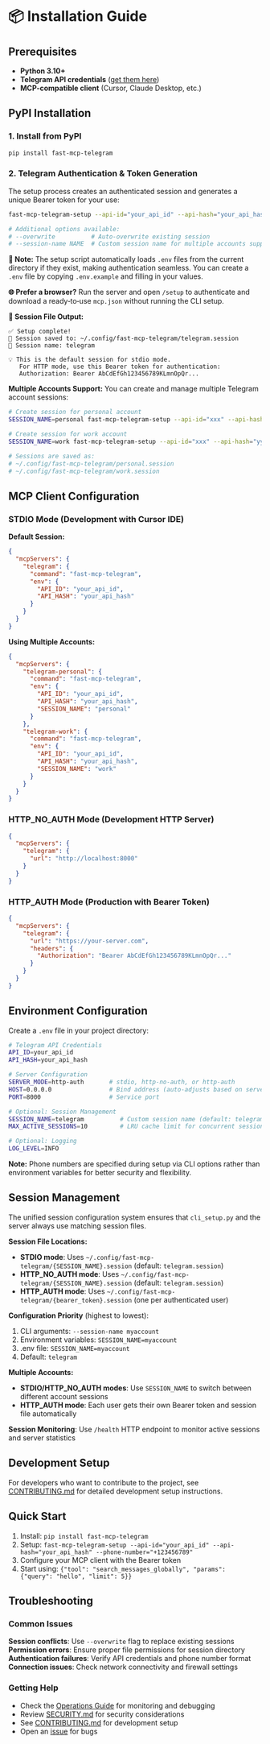# 📦 Installation Guide

## Prerequisites

- **Python 3.10+**
- **Telegram API credentials** ([get them here](https://my.telegram.org/auth))
- **MCP-compatible client** (Cursor, Claude Desktop, etc.)

## PyPI Installation

### 1. Install from PyPI
```bash
pip install fast-mcp-telegram
```

### 2. Telegram Authentication & Token Generation

The setup process creates an authenticated session and generates a unique Bearer token for your use:

```bash
fast-mcp-telegram-setup --api-id="your_api_id" --api-hash="your_api_hash" --phone-number="+123456789"

# Additional options available:
# --overwrite          # Auto-overwrite existing session
# --session-name NAME  # Custom session name for multiple accounts support
```

**📝 Note:** The setup script automatically loads `.env` files from the current directory if they exist, making authentication seamless. You can create a `.env` file by copying `.env.example` and filling in your values.

**🌐 Prefer a browser?** Run the server and open `/setup` to authenticate and download a ready‑to‑use `mcp.json` without running the CLI setup.

**🔑 Session File Output:**
```
✅ Setup complete!
📁 Session saved to: ~/.config/fast-mcp-telegram/telegram.session
🔑 Session name: telegram

💡 This is the default session for stdio mode.
   For HTTP mode, use this Bearer token for authentication:
   Authorization: Bearer AbCdEfGh123456789KLmnOpQr...
```

**Multiple Accounts Support:** You can create and manage multiple Telegram account sessions:

```bash
# Create session for personal account
SESSION_NAME=personal fast-mcp-telegram-setup --api-id="xxx" --api-hash="yyy" --phone-number="+111"

# Create session for work account
SESSION_NAME=work fast-mcp-telegram-setup --api-id="xxx" --api-hash="yyy" --phone-number="+222"

# Sessions are saved as:
# ~/.config/fast-mcp-telegram/personal.session
# ~/.config/fast-mcp-telegram/work.session
```

## MCP Client Configuration

### STDIO Mode (Development with Cursor IDE)

**Default Session:**
```json
{
  "mcpServers": {
    "telegram": {
      "command": "fast-mcp-telegram",
      "env": {
        "API_ID": "your_api_id",
        "API_HASH": "your_api_hash"
      }
    }
  }
}
```

**Using Multiple Accounts:**
```json
{
  "mcpServers": {
    "telegram-personal": {
      "command": "fast-mcp-telegram",
      "env": {
        "API_ID": "your_api_id",
        "API_HASH": "your_api_hash",
        "SESSION_NAME": "personal"
      }
    },
    "telegram-work": {
      "command": "fast-mcp-telegram",
      "env": {
        "API_ID": "your_api_id",
        "API_HASH": "your_api_hash",
        "SESSION_NAME": "work"
      }
    }
  }
}
```

### HTTP_NO_AUTH Mode (Development HTTP Server)
```json
{
  "mcpServers": {
    "telegram": {
      "url": "http://localhost:8000"
    }
  }
}
```

### HTTP_AUTH Mode (Production with Bearer Token)
```json
{
  "mcpServers": {
    "telegram": {
      "url": "https://your-server.com",
      "headers": {
        "Authorization": "Bearer AbCdEfGh123456789KLmnOpQr..."
      }
    }
  }
}
```

## Environment Configuration

Create a `.env` file in your project directory:

```bash
# Telegram API Credentials
API_ID=your_api_id
API_HASH=your_api_hash

# Server Configuration
SERVER_MODE=http-auth       # stdio, http-no-auth, or http-auth
HOST=0.0.0.0                # Bind address (auto-adjusts based on server mode)
PORT=8000                   # Service port

# Optional: Session Management
SESSION_NAME=telegram          # Custom session name (default: telegram)
MAX_ACTIVE_SESSIONS=10         # LRU cache limit for concurrent sessions (HTTP_AUTH mode)

# Optional: Logging
LOG_LEVEL=INFO
```

**Note:** Phone numbers are specified during setup via CLI options rather than environment variables for better security and flexibility.

## Session Management

The unified session configuration system ensures that `cli_setup.py` and the server always use matching session files.

**Session File Locations:**
- **STDIO mode**: Uses `~/.config/fast-mcp-telegram/{SESSION_NAME}.session` (default: `telegram.session`)
- **HTTP_NO_AUTH mode**: Uses `~/.config/fast-mcp-telegram/{SESSION_NAME}.session` (default: `telegram.session`)
- **HTTP_AUTH mode**: Uses `~/.config/fast-mcp-telegram/{bearer_token}.session` (one per authenticated user)

**Configuration Priority** (highest to lowest):
1. CLI arguments: `--session-name myaccount`
2. Environment variables: `SESSION_NAME=myaccount`
3. .env file: `SESSION_NAME=myaccount`
4. Default: `telegram`

**Multiple Accounts:**
- **STDIO/HTTP_NO_AUTH modes**: Use `SESSION_NAME` to switch between different account sessions
- **HTTP_AUTH mode**: Each user gets their own Bearer token and session file automatically

**Session Monitoring**: Use `/health` HTTP endpoint to monitor active sessions and server statistics

## Development Setup

For developers who want to contribute to the project, see [CONTRIBUTING.md](../CONTRIBUTING.md#-development-setup) for detailed development setup instructions.

## Quick Start

1. Install: `pip install fast-mcp-telegram`
2. Setup: `fast-mcp-telegram-setup --api-id="your_api_id" --api-hash="your_api_hash" --phone-number="+123456789"`
3. Configure your MCP client with the Bearer token
4. Start using: `{"tool": "search_messages_globally", "params": {"query": "hello", "limit": 5}}`

## Troubleshooting

### Common Issues

**Session conflicts**: Use `--overwrite` flag to replace existing sessions
**Permission errors**: Ensure proper file permissions for session directory
**Authentication failures**: Verify API credentials and phone number format
**Connection issues**: Check network connectivity and firewall settings

### Getting Help

- Check the [Operations Guide](Operations.md) for monitoring and debugging
- Review [SECURITY.md](../SECURITY.md) for security considerations
- See [CONTRIBUTING.md](../CONTRIBUTING.md) for development setup
- Open an [issue](https://github.com/leshchenko1979/fast-mcp-telegram/issues) for bugs
